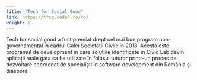 ```yaml
---
title: "Tech for Social Good"
link: https://tfsg.code4.ro/ro/
weight: 1
---
```

Tech for social good a fost premiat drept cel mai bun program non-guvernamental în cadrul Galei Societății Civile în 2018. Acesta este programul de development în care soluțiile identificate în Civic Lab devin aplicații reale gata sa fie utilizate în folosul tuturor printr-un proces de dezvoltare coordonat de specialiști în software development din România și diaspora.
